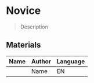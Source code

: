 # Novice

> Description

## Materials

Name | Author | Language
---- | ------ | --------
[]() | Name | EN
